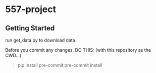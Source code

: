 # 557-project
## Getting Started
run get_data.py to download data

Before you commit any changes, DO THIS:
(with this repository as the CWD...)
> pip install pre-commit
> pre-commit install
